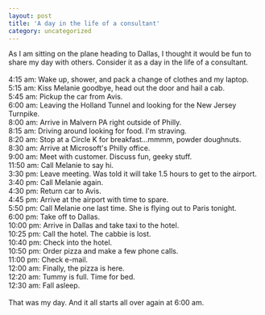 ```yaml
---
layout: post
title: 'A day in the life of a consultant'
category: uncategorized
---
```


As I am sitting on the plane heading to Dallas, I thought it would be fun to share my day with others.  Consider it as a day in the life of a consultant.
<br />
<br />4:15 am: Wake up, shower, and pack a change of clothes and my laptop.
<br />5:15 am: Kiss Melanie goodbye, head out the door and hail a cab.
<br />5:45 am: Pickup the car from Avis.
<br />6:00 am: Leaving the Holland Tunnel and looking for the New Jersey Turnpike.
<br />8:00 am: Arrive in Malvern PA right outside of Philly.
<br />8:15 am: Driving around looking for food.  I'm straving.
<br />8:20 am: Stop at a Circle K for breakfast...mmmm, powder doughnuts.
<br />8:30 am: Arrive at Microsoft's Philly office.
<br />9:00 am: Meet with customer.  Discuss fun, geeky stuff.
<br />11:50 am: Call Melanie to say hi.
<br />3:30 pm: Leave meeting.  Was told it will take 1.5 hours to get to the airport.
<br />3:40 pm: Call Melanie again.
<br />4:30 pm: Return car to Avis.
<br />4:45 pm: Arrive at the airport with time to spare.
<br />5:50 pm: Call Melanie one last time.  She is flying out to Paris tonight.
<br />6:00 pm: Take off to Dallas.
<br />10:00 pm: Arrive in Dallas and take taxi to the hotel.
<br />10:25 pm: Call the hotel.  The cabbie is lost.
<br />10:40 pm: Check into the hotel.
<br />10:50 pm: Order pizza and make a few phone calls.
<br />11:00 pm: Check e-mail.
<br />12:00 am: Finally, the pizza is here.
<br />12:20 am: Tummy is full.  Time for bed.
<br />12:30 am: Fall asleep.
<br />
<br />That was my day.  And it all starts all over again at 6:00 am.
